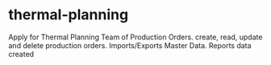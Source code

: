 # thermal-planning
Apply for Thermal Planning Team of Production Orders. create, read, update and delete production orders. Imports/Exports Master Data. Reports data created

